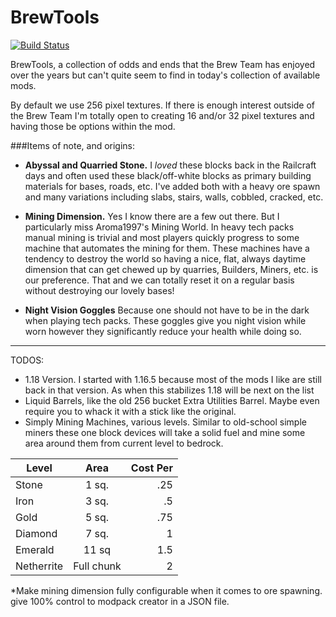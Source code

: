 # BrewTools
[![Build Status](https://dev.azure.com/ScottSingleton/BrewTools/_apis/build/status/BrewingCoder.BrewTools?branchName=master)](https://dev.azure.com/ScottSingleton/BrewTools/_build/latest?definitionId=5&branchName=master)

BrewTools, a collection of odds and ends that the Brew Team has enjoyed over the years but can't quite seem to find in today's collection of available mods.

By default we use 256 pixel textures.  If there is enough interest outside of the Brew Team I'm totally open to creating 16 and/or 32 pixel textures and having those be options within the mod.

###Items of note, and origins:

* **Abyssal and Quarried Stone.**  I *loved* these blocks back in the Railcraft days and often used these black/off-white blocks as primary building materials for bases, roads, etc.  I've added both with a heavy ore spawn and many variations including slabs, stairs, walls, cobbled, cracked, etc.

* **Mining Dimension.**  Yes I know there are a few out there. But I particularly miss Aroma1997's Mining World.  In heavy tech packs manual mining is trivial and most players quickly progress to some machine that automates the mining for them.  These machines have a tendency to destroy the world so having a nice, flat, always daytime dimension that can get chewed up by quarries, Builders, Miners, etc. is our preference.  That and we can totally reset it on a regular basis without destroying our lovely bases!
* **Night Vision Goggles** Because one should not have to be in the dark when playing tech packs.  These goggles give you night vision while worn however they significantly reduce your health while doing so.

---
TODOS:

* 1.18 Version.  I started with 1.16.5 because most of the mods I like are still back in that version.  As when this stabilizes 1.18 will  be next on the list
* Liquid  Barrels, like the old 256 bucket Extra Utilities  Barrel.  Maybe even require you to whack it with a stick like the original.
* Simply Mining Machines, various levels.  Similar to old-school simple miners these one block devices will take a solid fuel and mine some area around them from current level to bedrock. 

| Level                |  Area  | Cost Per |
|----------------------|:------:|---------:|
|Stone| 1 sq.  |      .25 |
|Iron| 3 sq. |       .5 |
|Gold| 5 sq. |      .75 |
 |Diamond|7 sq.| 1|
|Emerald|11 sq| 1.5|
|Netherrite|Full chunk|2|
*Make mining dimension fully configurable when it comes to ore spawning.  give 100% control to modpack creator in a JSON file.


